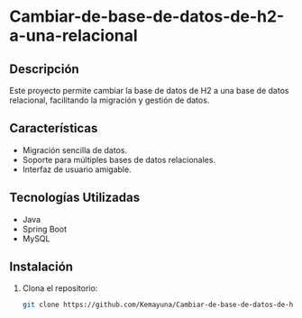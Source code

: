 # Cambiar-de-base-de-datos-de-h2-a-una-relacional

## Descripción
Este proyecto permite cambiar la base de datos de H2 a una base de datos relacional, facilitando la migración y gestión de datos.

## Características
- Migración sencilla de datos.
- Soporte para múltiples bases de datos relacionales.
- Interfaz de usuario amigable.

## Tecnologías Utilizadas
- Java
- Spring Boot
- MySQL

## Instalación
1. Clona el repositorio:
   ```bash
   git clone https://github.com/Kemayuna/Cambiar-de-base-de-datos-de-h2-a-una-relacional.git
